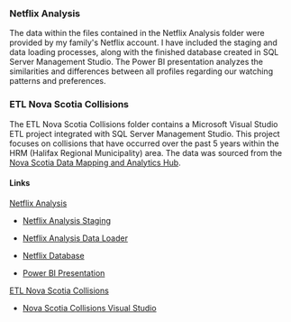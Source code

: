 ### Netflix Analysis

The data within the files contained in the Netflix Analysis folder were provided by my family's Netflix account. I have included the staging and data loading processes, along with the finished database created in SQL Server Management Studio. The Power BI presentation analyzes the similarities and differences between all profiles regarding our watching patterns and preferences.

### ETL Nova Scotia Collisions

[Nova Scotia Data Mapping and Analytics Hub]: https://data-hrm.hub.arcgis.com/datasets/e0293fd4721e41d7be4d7386c3c59c16_0/explore

The ETL Nova Scotia Collisions folder contains a Microsoft Visual Studio ETL project integrated with SQL Server Management Studio. This project focuses on collisions that have occurred over the past 5 years within the HRM (Halifax Regional Municipality) area. The data was sourced from the [Nova Scotia Data Mapping and Analytics Hub].

#### Links

[Netflix Analysis Staging]:https://github.com/costellobrette/Projects/blob/main/Netflix%20Analysis/Netflix%20Analysis%20Staging.sql
[Netflix Analysis Data Loader]:https://github.com/costellobrette/Projects/blob/main/Netflix%20Analysis/Netflix%20Analysis%20Data%20Loader.sql
[Netflix Database]:https://github.com/costellobrette/Projects/blob/main/Netflix%20Analysis/Netflix_DW.bak
[Power BI Presentation]:https://github.com/costellobrette/Projects/blob/main/Netflix%20Analysis/Netflix%20Analysis.pbix
[Nova Scotia Collisions Visual Studio]:https://github.com/costellobrette/Projects/blob/main/ETL%20Nova%20Scotia%20Collisions/NS_Collisions.dtsx


<u>Netflix Analysis</u>

- [Netflix Analysis Staging]
+ [Netflix Analysis Data Loader]
* [Netflix Database]
- [Power BI Presentation]

<u>ETL Nova Scotia Collisions</u>
- [Nova Scotia Collisions Visual Studio]



